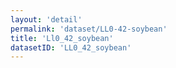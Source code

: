 ```yaml
---
layout: 'detail'
permalink: 'dataset/LL0-42-soybean'
title: 'Ll0_42_soybean'
datasetID: 'LL0_42_soybean'
---
```

